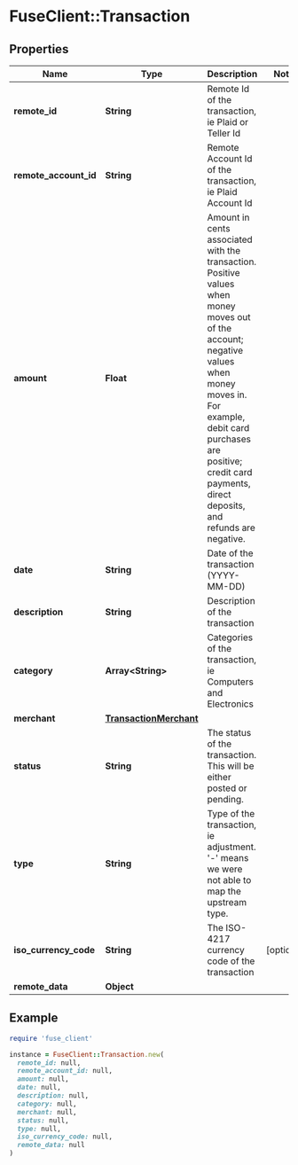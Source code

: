 # FuseClient::Transaction

## Properties

| Name | Type | Description | Notes |
| ---- | ---- | ----------- | ----- |
| **remote_id** | **String** | Remote Id of the transaction, ie Plaid or Teller Id |  |
| **remote_account_id** | **String** | Remote Account Id of the transaction, ie Plaid Account Id |  |
| **amount** | **Float** | Amount in cents associated with the transaction. Positive values when money moves out of the account; negative values when money moves in. For example, debit card purchases are positive; credit card payments, direct deposits, and refunds are negative. |  |
| **date** | **String** | Date of the transaction (YYYY-MM-DD) |  |
| **description** | **String** | Description of the transaction |  |
| **category** | **Array&lt;String&gt;** | Categories of the transaction, ie Computers and Electronics |  |
| **merchant** | [**TransactionMerchant**](TransactionMerchant.md) |  |  |
| **status** | **String** | The status of the transaction. This will be either posted or pending. |  |
| **type** | **String** | Type of the transaction, ie adjustment. &#39;-&#39; means we were not able to map the upstream type. |  |
| **iso_currency_code** | **String** | The ISO-4217 currency code of the transaction | [optional] |
| **remote_data** | **Object** |  |  |

## Example

```ruby
require 'fuse_client'

instance = FuseClient::Transaction.new(
  remote_id: null,
  remote_account_id: null,
  amount: null,
  date: null,
  description: null,
  category: null,
  merchant: null,
  status: null,
  type: null,
  iso_currency_code: null,
  remote_data: null
)
```

